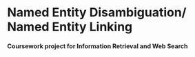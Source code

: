 # Named Entity Disambiguation/ Named Entity Linking
#### Coursework project for Information Retrieval and Web Search

